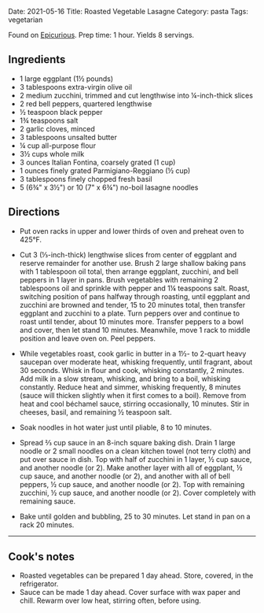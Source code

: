 Date: 2021-05-16
Title: Roasted Vegetable Lasagne
Category: pasta
Tags: vegetarian

[source]: https://www.epicurious.com/recipes/food/views/roasted-vegetable-lasagne-238397

Found on [Epicurious][source]. Prep time: 1 hour. Yields 8 servings.

## Ingredients

- 1 large eggplant (1½ pounds)
- 3 tablespoons extra-virgin olive oil
- 2 medium zucchini, trimmed and cut lengthwise into ¼-inch-thick slices
- 2 red bell peppers, quartered lengthwise
- ½ teaspoon black pepper
- 1¾ teaspoons salt
- 2 garlic cloves, minced
- 3 tablespoons unsalted butter
- ¼ cup all-purpose flour
- 3½ cups whole milk
- 3 ounces Italian Fontina, coarsely grated (1 cup)
- 1 ounces finely grated Parmigiano-Reggiano (½ cup)
- 3 tablespoons finely chopped fresh basil
- 5 (6¾" x 3½") or 10 (7" x 6¾") no-boil lasagne noodles

## Directions

- Put oven racks in upper and lower thirds of oven and preheat oven to 425°F.

- Cut 3 (⅓-inch-thick) lengthwise slices from center of eggplant and reserve
  remainder for another use. Brush 2 large shallow baking pans with 1
  tablespoon oil total, then arrange eggplant, zucchini, and bell peppers in 1
  layer in pans. Brush vegetables with remaining 2 tablespoons oil and sprinkle
  with pepper and 1¼ teaspoons salt. Roast, switching position of pans halfway
  through roasting, until eggplant and zucchini are browned and tender, 15 to
  20 minutes total, then transfer eggplant and zucchini to a plate. Turn
  peppers over and continue to roast until tender, about 10 minutes more.
  Transfer peppers to a bowl and cover, then let stand 10 minutes. Meanwhile,
  move 1 rack to middle position and leave oven on. Peel peppers.

- While vegetables roast, cook garlic in butter in a 1½- to 2-quart heavy
  saucepan over moderate heat, whisking frequently, until fragrant, about 30
  seconds. Whisk in flour and cook, whisking constantly, 2 minutes. Add milk in
  a slow stream, whisking, and bring to a boil, whisking constantly. Reduce
  heat and simmer, whisking frequently, 8 minutes (sauce will thicken slightly
  when it first comes to a boil). Remove from heat and cool béchamel sauce,
  stirring occasionally, 10 minutes. Stir in cheeses, basil, and remaining ½
  teaspoon salt.

- Soak noodles in hot water just until pliable, 8 to 10 minutes.

- Spread ⅔ cup sauce in an 8-inch square baking dish. Drain 1 large noodle or
  2 small noodles on a clean kitchen towel (not terry cloth) and put over sauce
  in dish. Top with half of zucchini in 1 layer, ½ cup sauce, and another
  noodle (or 2). Make another layer with all of eggplant, ½ cup sauce, and
  another noodle (or 2), and another with all of bell peppers, ½ cup sauce,
  and another noodle (or 2). Top with remaining zucchini, ½ cup sauce, and
  another noodle (or 2). Cover completely with remaining sauce.

- Bake until golden and bubbling, 25 to 30 minutes. Let stand in pan on a rack
  20 minutes.

-----------------------

## Cook's notes

* Roasted vegetables can be prepared 1 day ahead. Store, covered, in the
  refrigerator.
* Sauce can be made 1 day ahead. Cover surface with wax paper and chill. Rewarm
  over low heat, stirring often, before using.


